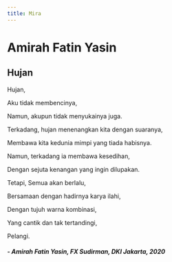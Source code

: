 ```yaml
---
title: Mira
---
```


# Amirah Fatin Yasin

## Hujan

Hujan,

Aku tidak membencinya,

Namun, akupun tidak menyukainya juga.

Terkadang, hujan menenangkan kita dengan suaranya,

Membawa kita kedunia mimpi yang tiada habisnya.

Namun, terkadang ia membawa kesedihan,

Dengan sejuta kenangan yang ingin dilupakan.

Tetapi, Semua akan berlalu,

Bersamaan dengan hadirnya karya ilahi,

Dengan tujuh warna kombinasi,

Yang cantik dan tak tertandingi,

Pelangi.

##### _- Amirah Fatin Yasin, FX Sudirman, DKI Jakarta, 2020_
